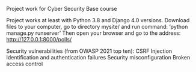 Project work for Cyber Security Base course

Project works at least with Python 3.8 and Django 4.0 versions. 
Download files to your computer, go to directory mysite/ and run command:
‘python manage.py runserver’
Then open your browser and go to the address: 
http://127.0.0.1:8000/polls/

Security vulnerabilities (from OWASP 2021 top ten):
CSRF
Injection
Identification and authentication failures
Security misconfiguration
Broken access control
